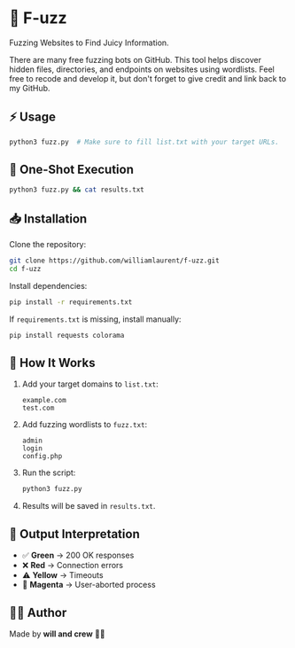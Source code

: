 # 🚀 F-uzz

Fuzzing Websites to Find Juicy Information.

There are many free fuzzing bots on GitHub. This tool helps discover hidden files, directories, and endpoints on websites using wordlists. Feel free to recode and develop it, but don't forget to give credit and link back to my GitHub.

## ⚡ Usage
```bash
python3 fuzz.py  # Make sure to fill list.txt with your target URLs.
```

## 🎯 One-Shot Execution
```bash
python3 fuzz.py && cat results.txt
```

## 📥 Installation
Clone the repository:
```bash
git clone https://github.com/williamlaurent/f-uzz.git
cd f-uzz
```
Install dependencies:
```bash
pip install -r requirements.txt
```
If `requirements.txt` is missing, install manually:
```bash
pip install requests colorama
```

## 🔧 How It Works
1. Add your target domains to `list.txt`:
   ```
   example.com
   test.com
   ```
2. Add fuzzing wordlists to `fuzz.txt`:
   ```
   admin
   login
   config.php
   ```
3. Run the script:
   ```bash
   python3 fuzz.py
   ```
4. Results will be saved in `results.txt`.

## 🎨 Output Interpretation
- ✅ **Green** → 200 OK responses
- ❌ **Red** → Connection errors
- ⚠️ **Yellow** → Timeouts
- 🚫 **Magenta** → User-aborted process

## 👨‍💻 Author
Made by **will and crew** 👨‍💻

